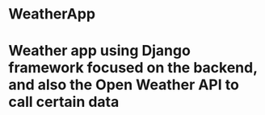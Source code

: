 # WeatherApp
# Weather app using Django framework focused on the backend, and also the Open Weather API to call certain data
